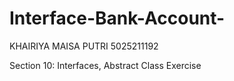 # Interface-Bank-Account-

KHAIRIYA MAISA PUTRI 
5025211192

Section 10: Interfaces, Abstract Class Exercise
